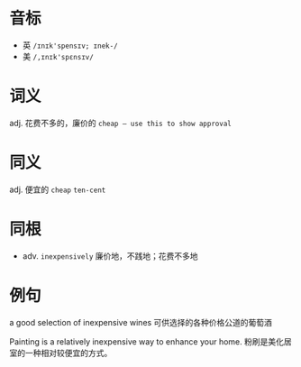 # 音标

- 英 `/ɪnɪk'spensɪv; ɪnek-/`
- 美 `/,ɪnɪk'spɛnsɪv/`

# 词义

adj. 花费不多的，廉价的
`cheap – use this to show approval`

# 同义

adj. 便宜的
`cheap` `ten-cent`

# 同根

- adv. `inexpensively` 廉价地，不践地；花费不多地

# 例句

a good selection of inexpensive wines
可供选择的各种价格公道的葡萄酒

Painting is a relatively inexpensive way to enhance your home.
粉刷是美化居室的一种相对较便宜的方式。


